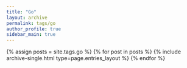 ```yaml
---
title: "Go"
layout: archive
permalink: tags/go
author_profile: true
sidebar_main: true
---
```


{% assign posts = site.tags.go %}
{% for post in posts %} {% include archive-single.html type=page.entries_layout %} {% endfor %}
